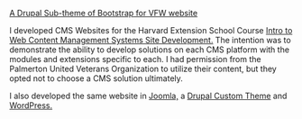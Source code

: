<a href="http://drupal.subtheme.marniescully.biz">A Drupal Sub-theme of Bootstrap for VFW website </a>

I developed CMS Websites for the Harvard Extension School Course <a href="http://www.extension.harvard.edu/academics/courses/introduction-web-content-management-systems-site-development/24048?_ga=1.137611504.196943689.1456622945">Intro to Web Content Management Systems Site Development.</a> The intention was to demonstrate the ability to develop solutions on each CMS platform with the modules and extensions specific to each. I had permission from the Palmerton United Veterans Organization to utilize their content, but they opted not to choose a CMS solution ultimately.

I also developed the same website in <a href="http://joomla.vfw.marniescully.biz">Joomla,</a> a <a href="http://drupal.custom.theme.marniescully.biz">Drupal Custom Theme</a> and <a href="http://wordpress.vfw.marniescully.biz">WordPress.</a>
